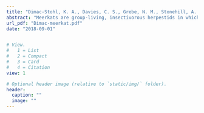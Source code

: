 ```yaml
---
title: "Dimac-Stohl, K. A., Davies, C. S., Grebe, N. M., Stonehill, A. C., Greene, L. K., Mitchell, J., Clutton-Brock, T., & Drea, C. M. (2018). Incidence and biomarkers of pregnancy, spontaneous abortion, and neonatal loss during an environmental stressor: implications for female reproductive suppression in the cooperatively breeding meerkat. Physiology & Behavior, 193, 90-100."
abstract: "Meerkats are group-living, insectivorous herpestids in which subordinate members provide extensive care for the dominant female's young. In contrast to some cooperative breeders, subordinate female meerkats are physiologically able to reproduce and occasionally do so successfully; their attempts are more frequently 'suppressed' via eviction or infanticide by the dominant female. Spontaneous abortion and neonatal loss occur with some regularity, further negatively impacting reproductive success. Here, we compared the reproductive outcomes and endocrine profiles, including of serum progesterone (P4), serum estradiol (E2), and fecal glucocorticoid metabolites (fGCm), of dominant and subordinate dams residing within their clans in the Kalahari Desert of South Africa. Our study spanned years of drought, which reduced insect abundance and represented a substantial environmental stressor. Meerkat pregnancies were identified at mid-term and culminated either in spontaneous abortions or full-term deliveries, after which pups were either lost prior to emergence from the natal den (usually within 2days of birth) or emerged at 2-3weeks. Neonatal loss exceeded fetal loss for all females, and contributed to narrowing the status-related disparity in female reproductive output seen during less arid periods. Although E2 concentrations were significantly lower in subordinate than dominant females, they were sufficient to support gestation. Absolute E2 concentrations may owe to androgenic precursors that also attain highest concentrations in dominant dams and may mediate aggression underlying female reproductive skew. Pregnancies terminating in fetal loss were marked by significantly lower P4 concentrations in mid-gestation and modestly lower E2 concentrations overall. Consistently high fGCm concentrations further increased across trimesters, particularly (but not consistently) in subordinates and in aborted pregnancies. Environmental stressors may modulate reproductive outcomes in meerkats through their influence on sex steroids and their effects on intragroup competition. The social and eco-physiological factors affecting intraspecific variation in reproductive output, even in obligate cooperative breeders, may be most apparent during extreme conditions, reflecting the benefits of long-term studies for assessing the impact of climate change."
url_pdf: "Dimac-meerkat.pdf"
date: "2018-09-01"


# View.
#   1 = List
#   2 = Compact
#   3 = Card
#   4 = Citation
view: 1

# Optional header image (relative to `static/img/` folder).
header:
  caption: ""
  image: ""
---
```



